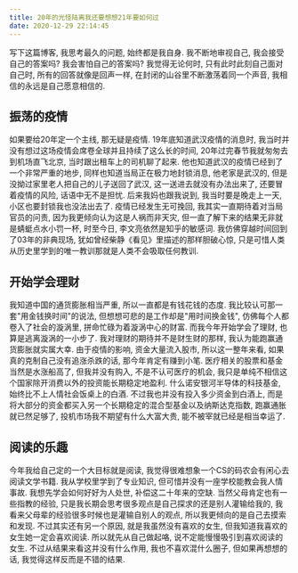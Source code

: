 ```yaml
---
title: 20年的光怪陆离我还要想想21年要如何过
date: 2020-12-29 22:14:45
---
```


写下这篇博客, 我思考最久的问题, 始终都是我自身. 我不断地审视自己, 我会接受自己的答案吗? 我会害怕自己的答案吗? 我觉得无论何时, 只有此时此刻自己面对自己时, 所有的回答就像是回声一样, 在封闭的山谷里不断激荡着同一个声音, 我相信的永远是自己愿意相信的. 

## 振荡的疫情

如果要给20年定一个主线, 那无疑是疫情. 19年底知道武汉疫情的消息时, 我当时并没有想过这场疫情会席卷全球并且持续了这么长的时间, 20年过完春节我就匆匆去到机场直飞北京, 当时跟出租车上的司机聊了起来. 他也知道武汉的疫情已经到了一个非常严重的地步, 同样也知道当局正在极力地封锁消息, 他老家是武汉的, 但是没拗过家里老人把自己的儿子送回了武汉, 这一送进去就没有办法出来了, 还要冒着疫情的风险, 话语中无不是担忧. 后来我妈也跟我说到, 我当时要是晚走上一天, 小区也要封锁我也没法出去了. 疫情已经发生无可挽回, 我其实一直期待着对当局官员的问责, 因为我更倾向认为这是人祸而非天灾, 但一直了解下来的结果无非就是蜻蜓点水小罚一杯, 时至今日, 李文亮依然是知乎的敏感词. 我仿佛穿越时间回到了03年的非典现场, 犹如曾经柴静《看见》里描述的那样胆破心惊, 只是可惜人类从历史里学到的唯一教训那就是人类不会吸取任何教训.  

## 开始学会理财

我知道中国的通货膨胀相当严重, 所以一直都是有钱花钱的态度. 我比较认可那一套"用金钱换时间"的说法, 但想想可悲的是工作却是"用时间换金钱", 仿佛每个人都卷入了社会的漩涡里, 拼命忙碌为着漩涡中心的财富. 而我今年开始学会了理财, 也算是逃离漩涡的一小步了. 我对理财的期待并不是财生财的那样, 我认为能跑赢通货膨胀就实属大幸. 由于疫情的影响, 资金大量流入股市, 所以这一整年来看, 如果真的克制自己没有追涨杀跌的话, 那今年肯定有赚到小笔. 医疗相关的股票和基金当然是水涨船高了, 但我并没有购入, 不是不认可医疗的机会, 我只是单纯不相信这个国家除开消费以外的投资能长期稳定地盈利. 什么诺安银河半导体的科技基金, 始终比不上人情社会饭桌上的白酒. 不过我也并没有投入多少资金到白酒上, 而是将大部分的资金都买入另一个长期稳定的混合型基金以及纳斯达克指数, 跑赢通胀就已然足够了, 投机市场我不期望有什么大富大贵, 能不被宰就已经是相当幸运了. 

## 阅读的乐趣

今年我给自己定的一个大目标就是阅读, 我觉得很难想象一个CS的码农会有闲心去阅读文学书籍. 我从学校里学到了专业知识, 但可惜并没有一座学校能教会我人情事故. 我想先学会如何好好为人处世, 补偿这二十年来的空缺. 当然父母肯定也有一些指教的经验, 只是我长期会思考很多观点是自己探求的还是别人灌输给我的, 我看来父母辈的经验很多时候也是灌输自别人的观点, 所以我更倾向的是自己去摸索和发现. 不过其实还有另一个原因, 就是我虽然没有喜欢的女生, 但我知道我喜欢的女生她一定会喜欢阅读. 所以就先从自己做起咯, 说不定能慢慢吸引到喜欢阅读的女生. 不过从结果来看这并没有什么作用, 我也不喜欢混什么圈子, 但如果再想想的话, 我觉得这样反而是不错的结果. 

